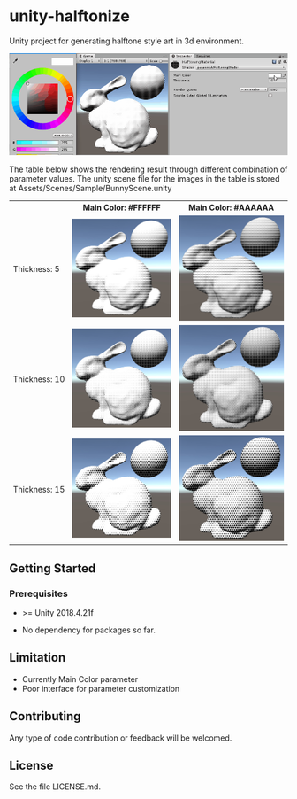 # unity-halftonize

Unity project for generating halftone style art in 3d environment.

![](README_RESOURCES/images/unity-halftonize-usage.gif)

 The table below shows the rendering result through different combination of parameter values.
 The unity scene file for the images in the table is stored at Assets/Scenes/Sample/BunnyScene.unity

<table style="table-layout: auto; border-collapse: collapse;width: 100%;">
<tr>
<th></th>
<th style="text-align:center">Main Color: #FFFFFF</th>
<th style="text-align:center">Main Color: #AAAAAA</th>
</tr>
<!-- Line 1: Thickness : 5 -->
<tr>
<td style="white-space: nowrap;">Thickness: 5</td>
<td><img src=".\README_RESOURCES\images\FFFFFF_5.jpg"></td>
<td><img src=".\README_RESOURCES\images\AAAAAA_5.jpg"></td>
</tr>
<!-- Line 2: Thickness : 10 -->
<tr>
<td style="white-space: nowrap;"">Thickness: 10</td>
<td><img src=".\README_RESOURCES\images\FFFFFF_10.jpg"></td>
<td><img src=".\README_RESOURCES\images\AAAAAA_10.jpg"></td>
</tr>
<!-- Line 3: Thickness : 15 -->
<tr>
<td style="white-space: nowrap;"">Thickness: 15</td>
<td><img src=".\README_RESOURCES\images\FFFFFF_15.jpg"></td>
<td><img src=".\README_RESOURCES\images\AAAAAA_15.jpg"></td>
</tr>
</table>

## Getting Started

### Prerequisites

- \>= Unity 2018.4.21f

- No dependency for packages so far.

## Limitation

- Currently Main Color parameter
- Poor interface for parameter customization

## Contributing

Any type of code contribution or feedback will be welcomed.

## License

See the file LICENSE.md.

